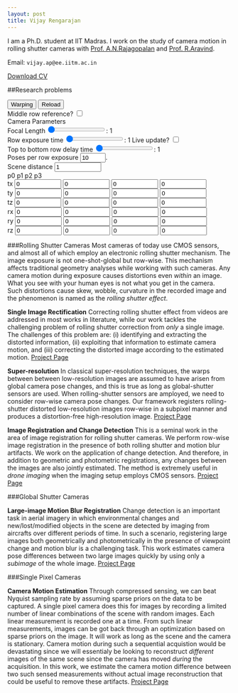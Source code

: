 ```yaml
---
layout: post
title: Vijay Rengarajan
---
```

I am a Ph.D. student at IIT Madras. I work on the study of camera motion in rolling shutter cameras with [Prof. A.N.Rajagopalan](http://www.ee.iitm.ac.in/~raju) and [Prof. R.Aravind](http://www.ee.iitm.ac.in/user/aravind/).

Email: `vijay.ap@ee.iitm.ac.in`

[Download CV](/pdf/vijay-cv-mar2017.pdf)

##Research problems

<!---------------------------------------------------------------------------->
<canvas id="canvas256" width="256" height="256"></canvas>
<div>
  <input id="warpingbtn" value="Warping" type="button">
  <input id="reloadbtn" value="Reload" type="button">
  <br >
  Middle row reference? <input id="warp_cen_check" type="checkbox" value="check">
  <br >
  Camera Parameters
  <br >
  Focal Length
  <input id="flen_box" type="range" min="1" max="1000" step="1" value="1">:
  <output id="flen_box_disp">1</output>
  <br >
  Row exposure time
  <input id="t_e_box" type="range" min="1" max="100" step="1" value="1">:
  <output id="t_e_box_disp">1</output>
  Live update? <input id="t_e_live_check" type="checkbox" value="check">
  <br >
  Top to bottom row delay time
  <input id="T_r_box" type="range" min="1" max="100" step="1" value="1">:
  <output id="T_r_box_disp">1</output>
  <br >
  Poses per row exposure
  <input id="pose_per_te_box" type="text" size = "4" value="10">.
  <br >
  Scene distance
  <input id="dist_box" type="text" size = "10" value="1">
  <br >
  p0 p1 p2 p3
  <br >
  tx
  <input id="tx_p0_box" type="text" size = "10" value="0">
  <input id="tx_p1_box" type="text" size = "10" value="0">
  <input id="tx_p2_box" type="text" size = "10" value="0">
  <input id="tx_p3_box" type="text" size = "10" value="0">
  <br >
  ty
  <input id="ty_p0_box" type="text" size = "10" value="0">
  <input id="ty_p1_box" type="text" size = "10" value="0">
  <input id="ty_p2_box" type="text" size = "10" value="0">
  <input id="ty_p3_box" type="text" size = "10" value="0">
  <br >
  tz
  <input id="tz_p0_box" type="text" size = "10" value="0">
  <input id="tz_p1_box" type="text" size = "10" value="0">
  <input id="tz_p2_box" type="text" size = "10" value="0">
  <input id="tz_p3_box" type="text" size = "10" value="0">
  <br >
  rx
  <input id="rx_p0_box" type="text" size = "10" value="0">
  <input id="rx_p1_box" type="text" size = "10" value="0">
  <input id="rx_p2_box" type="text" size = "10" value="0">
  <input id="rx_p3_box" type="text" size = "10" value="0">
  <br >
  ry
  <input id="ry_p0_box" type="text" size = "10" value="0">
  <input id="ry_p1_box" type="text" size = "10" value="0">
  <input id="ry_p2_box" type="text" size = "10" value="0">
  <input id="ry_p3_box" type="text" size = "10" value="0">
  <br >
  rz
  <input id="rz_p0_box" type="text" size = "10" value="0">
  <input id="rz_p1_box" type="text" size = "10" value="0">
  <input id="rz_p2_box" type="text" size = "10" value="0">
  <input id="rz_p3_box" type="text" size = "10" value="0">
</div>

<script type="text/javascript">



var img = new Image();
var canvas = document.getElementById('canvas256');
var ctx = canvas.getContext('2d');

img.src = 'orig256.png';
ctx.drawImage(img, 0, 0);

var imageData = ctx.getImageData(0, 0, canvas.width, canvas.height);
var data = imageData.data;
var data_orig = data.slice();

var reload = function() {
  ctx.drawImage(img, 0,0);
  imageData = ctx.getImageData(0, 0, canvas.width, canvas.height);
  data = imageData.data;
  ctx.putImageData(imageData, 0,0);
}

function getPixelIndex(x, y) {
  return y*imageData.width + x;
}


var apply_homo = function(x,y,H) {
  xd = Number(Math.round((H[0]*x + H[3]*y + H[6]) / (H[2]*x + H[5]*y + H[8])));
  yd = Number(Math.round((H[1]*x + H[4]*y + H[7]) / (H[2]*x + H[5]*y + H[8])));
  return [xd, yd] //yd*imageData.width + xd
}

var get_homo = function(flen,dist,tx,ty,tz,rx,ry,rz) {
  cx = Math.cos(rx);  cy = Math.cos(ry);  cz = Math.cos(rz);
  sx = Math.sin(rx);  sy = Math.sin(ry);  sz = Math.sin(rz);
  H = [0,0,0,0,0,0,0,0,0];
  H[0] = cy * cz;
  H[3] = -cy * sz;
  H[6] = (-sy + tx/dist) * flen;
  H[1] = cx * sz - sx * sy * cz;
  H[4] = cx * cz + sx * sy * sz;
  H[7] = (-sx * cy + ty/dist) * flen;
  H[2] = (sx * sz + cx * sy * sz) / flen;
  H[5] = (sx * cz - cx * sy * sz) / flen;
  H[8] = cx * cy + tz/dist;
  return H;

}
document.getElementById("flen_box").oninput = function() {
  val = document.getElementById("flen_box").value;
  document.getElementById('flen_box_disp').innerHTML = val;
};
document.getElementById("T_r_box").oninput = function() {
  val = document.getElementById("T_r_box").value;
  document.getElementById('T_r_box_disp').innerHTML = val;
};
document.getElementById("t_e_box").oninput = function() {
  val = document.getElementById("t_e_box").value;
  document.getElementById('t_e_box_disp').innerHTML = val;
  if(document.getElementById('t_e_live_check').checked == true) rsmb_warp();
};

var rsmb_warp = function() {
  var flen = Number(document.getElementById('flen_box').value);
  var t_e = Number(document.getElementById('t_e_box').value);
  var T_r = Number(document.getElementById('T_r_box').value);
  var pose_per_te = Number(document.getElementById('pose_per_te_box').value);

  var dist = Number(document.getElementById('dist_box').value);

  var tx_p0 = Number(document.getElementById('tx_p0_box').value);
  var tx_p1 = Number(document.getElementById('tx_p1_box').value);
  var tx_p2 = Number(document.getElementById('tx_p2_box').value);
  var tx_p3 = Number(document.getElementById('tx_p3_box').value);
  var ty_p0 = Number(document.getElementById('ty_p0_box').value);
  var ty_p1 = Number(document.getElementById('ty_p1_box').value);
  var ty_p2 = Number(document.getElementById('ty_p2_box').value);
  var ty_p3 = Number(document.getElementById('ty_p3_box').value);
  var tz_p0 = Number(document.getElementById('tz_p0_box').value);
  var tz_p1 = Number(document.getElementById('tz_p1_box').value);
  var tz_p2 = Number(document.getElementById('tz_p2_box').value);
  var tz_p3 = Number(document.getElementById('tz_p3_box').value);
  var rx_p0 = Number(document.getElementById('rx_p0_box').value);
  var rx_p1 = Number(document.getElementById('rx_p1_box').value);
  var rx_p2 = Number(document.getElementById('rx_p2_box').value);
  var rx_p3 = Number(document.getElementById('rx_p3_box').value);
  var ry_p0 = Number(document.getElementById('ry_p0_box').value);
  var ry_p1 = Number(document.getElementById('ry_p1_box').value);
  var ry_p2 = Number(document.getElementById('ry_p2_box').value);
  var ry_p3 = Number(document.getElementById('ry_p3_box').value);
  var rz_p0 = Number(document.getElementById('rz_p0_box').value);
  var rz_p1 = Number(document.getElementById('rz_p1_box').value);
  var rz_p2 = Number(document.getElementById('rz_p2_box').value);
  var rz_p3 = Number(document.getElementById('rz_p3_box').value);

//  document.getElementById('t_e_box_disp').innerHTML = t_e;

//  var t_e = 10; // single row exposure in ms
//  var T_r = 30; // total line delay in ms
  var t_r = T_r / (imageData.height-1); // single line delay
//  var pose_per_te = 10;
  var T_e = 100; //t_e + T_r; // total image exposure

        yidx_cen =   (imageData.height/2 * t_r) / T_e;
  if (document.getElementById('warp_cen_check').checked == true) {
    tx_cen = tx_p0 + (tx_p1 * yidx_cen) + (tx_p2 * Math.pow(yidx_cen,2)) + (tx_p3 * Math.pow(yidx_cen,3));
    ty_cen = ty_p0 + ty_p1 * yidx_cen + ty_p2 * Math.pow(yidx_cen,2) + ty_p3 * Math.pow(yidx_cen,3);
    tz_cen = tz_p0 + tz_p1 * yidx_cen + tz_p2 * Math.pow(yidx_cen,2) + tz_p3 * Math.pow(yidx_cen,3);
    rx_cen = (rx_p0 + rx_p1 * yidx_cen + rx_p2 * Math.pow(yidx_cen,2) + rx_p3 * Math.pow(yidx_cen,3))*Math.PI/180;
    ry_cen = (ry_p0 + ry_p1 * yidx_cen + ry_p2 * Math.pow(yidx_cen,2) + ry_p3 * Math.pow(yidx_cen,3))*Math.PI/180;
    rz_cen = (rz_p0 + rz_p1 * yidx_cen + rz_p2 * Math.pow(yidx_cen,2) + rz_p3 * Math.pow(yidx_cen,3))*Math.PI/180;
  }
  console.log(t_e,T_e,flen,dist);
  for (y = 0; y < imageData.height; y += 1) {
    for (n = 0; n < pose_per_te; n += 1) {

      yidx =   (y * t_r + n * t_e/pose_per_te) / T_e; // (1/pose_per_te) * // (y + n/pose_per_te);

      tx = tx_p0 + (tx_p1 * yidx) + (tx_p2 * Math.pow(yidx,2)) + (tx_p3 * Math.pow(yidx,3));
      ty = ty_p0 + ty_p1 * yidx + ty_p2 * Math.pow(yidx,2) + ty_p3 * Math.pow(yidx,3);
      tz = tz_p0 + tz_p1 * yidx + tz_p2 * Math.pow(yidx,2) + tz_p3 * Math.pow(yidx,3);
      rx = (rx_p0 + rx_p1 * yidx + rx_p2 * Math.pow(yidx,2) + rx_p3 * Math.pow(yidx,3))*Math.PI/180;
      ry = (ry_p0 + ry_p1 * yidx + ry_p2 * Math.pow(yidx,2) + ry_p3 * Math.pow(yidx,3))*Math.PI/180;
      rz = (rz_p0 + rz_p1 * yidx + rz_p2 * Math.pow(yidx,2) + rz_p3 * Math.pow(yidx,3))*Math.PI/180;

      if (document.getElementById('warp_cen_check').checked == true) {
        tx = tx - tx_cen;
        ty = ty - ty_cen;
        tz = tz - tz_cen;
        rx = rx - rx_cen;
        ry = ry - ry_cen;
        rz = rz - rz_cen;
      }
      for (x = 0; x < imageData.width; x += 1) {
        H = get_homo(flen,dist,-tx,-ty,-tz,-rx,-ry,-rz);

        tmp = apply_homo(x-imageData.width/2,y-imageData.height/2, H);
        xd = tmp[0]+imageData.width/2;
        yd = tmp[1]+imageData.height/2;
        
        i = getPixelIndex(x,y);
        j = getPixelIndex(xd,yd);

        if (n == 0) { 
          if (xd >=0 && yd >= 0 && xd < imageData.width && yd < imageData.height) {
            data[4*i] = data_orig[4*j] / pose_per_te; 
            data[4*i+1] = data_orig[4*j+1] / pose_per_te; 
            data[4*i+2] = data_orig[4*j+2] / pose_per_te; 
          }
          else {
            data[4*i] = 120 / pose_per_te;
            data[4*i+1] = 0 / pose_per_te;
            data[4*i+2] = 0 / pose_per_te;
          }
        } 
        else {
          if (xd >=0 && yd >= 0 && xd < imageData.width && yd < imageData.height) {
            data[4*i] += data_orig[4*j] / pose_per_te; 
            data[4*i+1] += data_orig[4*j+1] / pose_per_te;
            data[4*i+2] += data_orig[4*j+2] / pose_per_te; 
          }
          else {
            data[4*i] += 120 / pose_per_te;
            data[4*i+1] += 0 / pose_per_te;
            data[4*i+2] += 0 / pose_per_te;
          }
        } // end if n == 0
       
      } // end for x
    } // end for n
  } // end for y
  
  ctx.putImageData(imageData, 0,0);
}


var warpingbtn = document.getElementById('warpingbtn');
warpingbtn.addEventListener('click', rsmb_warp);
var reloadbtn = document.getElementById('reloadbtn');
reloadbtn.addEventListener('click', reload);
</script>


<!---------------------------------------------------------------------------->
###Rolling Shutter Cameras
Most cameras of today use CMOS sensors, and almost all of which employ an electronic rolling shutter mechanism. The image exposure is not one-shot-global but row-wise. This mechanism affects traditional geometry analyses while working with such cameras. Any camera motion during exposure causes distortions even _within_ an image. What you see with your human eyes is not what you get in the camera. Such distortions cause skew, wobble, curvature in the recorded image and the phenomenon is named as the _rolling shutter effect_.

**Single Image Rectification** Correcting rolling shutter effect from videos are addressed in most works in literature, while our work tackles the challenging problem of rolling shutter correction from _only_ a single image. The challenges of this problem are: (i) identifying and extracting the distorted information, (ii) exploiting that information to estimate camera motion, and (iii) correcting the distorted image according to the estimated motion. [Project Page](/rs_rect/)

**Super-resolution** In classical super-resolution techniques, the warps between between low-resolution images are assumed to have arisen from global camera pose changes, and this is true as long as global-shutter sensors are used. When rolling-shutter sensors are amployed, we need to consider row-wise camera pose changes. Our framework registers rolling-shutter distorted low-resolution images row-wise in a subpixel manner and produces a distortion-free high-resolution image. [Project Page](/rs_sr/)

**Image Registration and Change Detection** This is a seminal work in the area of image registration for rolling shutter cameras. We perform row-wise image registration in the presence of  both rolling shutter and motion blur artifacts. We work on the application of change detection. And therefore, in addition to geometric and photometric registrations, any changes between the images are also jointly estimated. The method is extremely useful in _drone imaging_ when the imaging setup employs CMOS sensors. [Project Page](/rs_cd/)

###Global Shutter Cameras

**Large-image Motion Blur Registration** Change detection is an important task in aerial imagery in which environmental changes and new/lost/modified objects in the scene are detected by imaging from aircrafts over different periods of time. In such a scenario, registering large images both geometrically and photometrically in the presence of viewpoint change and motion blur is a challenging task. This work estimates camera pose differences between two large images quickly by using only a _subimage_ of the whole image. [Project Page](/gs_mb/)

###Single Pixel Cameras

**Camera Motion Estimation** Through compressed sensing, we can beat Nyquist sampling rate by assuming sparse priors on the data to be captured. A single pixel camera does this for images by recording a limited number of linear combinations of the scene with random images. Each linear measurement is recorded one at a time. From such linear measurements, images can be got back through an optimization based on sparse priors on the image. It will work as long as the scene and the camera is stationary. Camera motion during such a sequential acquistion would be devastating since we will essentialy be looking to reconstruct _different_ images of the same scene since the camera has moved _during_ the acquisition. In this work, we estimate the camera motion difference between two such sensed measurements without actual image reconstruction that could be useful to remove these artifacts. [Project Page](/cs_mot/)
